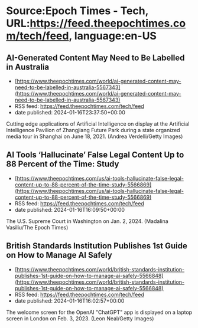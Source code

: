 # Source:Epoch Times - Tech, URL:https://feed.theepochtimes.com/tech/feed, language:en-US

## AI-Generated Content May Need to Be Labelled in Australia
 - [https://www.theepochtimes.com/world/ai-generated-content-may-need-to-be-labelled-in-australia-5567343](https://www.theepochtimes.com/world/ai-generated-content-may-need-to-be-labelled-in-australia-5567343)
 - RSS feed: https://feed.theepochtimes.com/tech/feed
 - date published: 2024-01-16T23:37:50+00:00

Cutting edge applications of Artificial Intelligence on display at the Artificial Intelligence Pavilion of Zhangjiang Future Park during a state organized media tour in Shanghai on June 18, 2021. (Andrea Verdelli/Getty Images)

## AI Tools ‘Hallucinate’ False Legal Content Up to 88 Percent of the Time: Study
 - [https://www.theepochtimes.com/us/ai-tools-hallucinate-false-legal-content-up-to-88-percent-of-the-time-study-5566869](https://www.theepochtimes.com/us/ai-tools-hallucinate-false-legal-content-up-to-88-percent-of-the-time-study-5566869)
 - RSS feed: https://feed.theepochtimes.com/tech/feed
 - date published: 2024-01-16T16:09:50+00:00

The U.S. Supreme Court in Washington on Jan. 2, 2024. (Madalina Vasiliu/The Epoch Times)

## British Standards Institution Publishes 1st Guide on How to Manage AI Safely
 - [https://www.theepochtimes.com/world/british-standards-institution-publishes-1st-guide-on-how-to-manage-ai-safely-5566848](https://www.theepochtimes.com/world/british-standards-institution-publishes-1st-guide-on-how-to-manage-ai-safely-5566848)
 - RSS feed: https://feed.theepochtimes.com/tech/feed
 - date published: 2024-01-16T16:02:57+00:00

The welcome screen for the OpenAI "ChatGPT" app is displayed on a laptop screen in London on Feb. 3, 2023. (Leon Neal/Getty Images)

